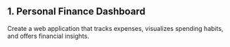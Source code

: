 ## 1. Personal Finance Dashboard

Create a web application that tracks expenses, visualizes spending habits, and offers financial insights.
